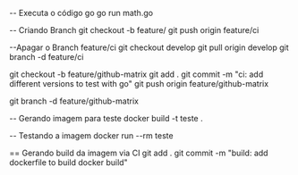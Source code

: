 -- Executa o código go
go run math.go

-- Criando Branch
git checkout -b feature/ 
git push origin feature/ci

--Apagar o Branch feature/ci 
git checkout develop 
git pull origin develop 
git branch -d feature/ci


git checkout -b feature/github-matrix
git add .
git commit -m "ci: add different versions to test with go"
git push origin feature/github-matrix

git branch -d feature/github-matrix

-- Gerando imagem para teste
docker build -t teste .

-- Testando a imagem
docker run --rm teste

== Gerando build da imagem via CI
git add .
git commit -m "build: add dockerfile to build docker build"